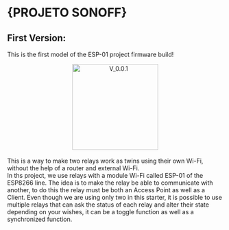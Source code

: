 # {PROJETO SONOFF}

## First Version:

This is the first model of the ESP-01 project firmware build!<br>
<div align="center">
  <img src="https://img.shields.io/badge/-blue" width="200" alt="V_0.0.1"> 
</div><br>
This is a way to make two relays work as twins using their own Wi-Fi, without the help of a router and external Wi-Fi.<br>
In ths project, we use relays with a module Wi-Fi called ESP-01 of the ESP8266 line. The idea is to make the relay be able to communicate with another, to do this the relay must be both an Access Point as well as a Client. Even though we are using only two in this starter, it is possible to use multiple relays that can ask the status of each relay and alter their state depending on your wishes, it can be a toggle function as well as a synchronized function.
